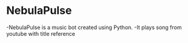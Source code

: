 # NebulaPulse
-NebulaPulse is a music bot created using Python.
-It plays song from youtube with title reference
